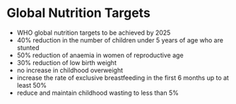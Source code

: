 # Global Nutrition Targets
- WHO global nutrition targets to be achieved by 2025
- 40% reduction in the number of children under 5 years of age who are stunted
- 50% reduction of anaemia in women of reproductive age
- 30% reduction of low birth weight
- no increase in childhood overweight
- increase the rate of exclusive breastfeeding in the first 6 months up to at least 50%
- reduce and maintain childhood wasting to less than 5%